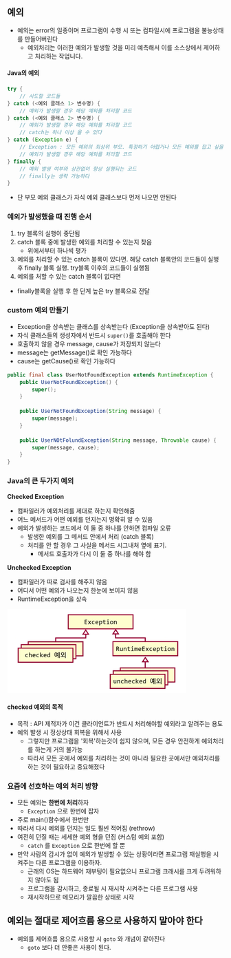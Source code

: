 ## 예외

- 예외는 error의 일종이며 프로그램이 수행 시 또는 컴파일시에 프로그램을 불능상태를 만들어버린다
  - 예외처리는 이러한 예외가 발생할 것을 미리 예측해서 이를 소스상에서 제어하고 처리하는 작업니다.



#### Java의 예외 

```Java
try {
    // 시도할 코드들
} catch (<예외 클래스 1> 변수명) {
    // 예외가 발생할 경우 해당 예외를 처리할 코드
} catch (<예외 클래스 2> 변수명) {
    // 예외가 발생할 경우 해당 예외를 처리할 코드
    // catch는 하나 이상 올 수 있다
} catch (Exception e) { 
    // Exception : 모든 예외의 최상위 부모. 특정하기 어렵거나 모든 예외를 잡고 싶을 때 사용
    // 예외가 발생할 경우 해당 예외를 처리할 코드
} finally {
    // 예외 발생 여부와 상관없이 항상 실행되는 코드
    // finally는 생략 가능하다
}
```

- 단 부모 예외 클래스가 자식 예외 클래스보다 먼저 나오면 안된다



### 예외가 발생했을 때 진행 순서

1. try 블록의 실행이 중단됨
2. catch 블록 중에 발생한 예외를 처리할 수 있는지 찾음
   - 위에서부터 하나씩 평가
3. 예외를 처리할 수 있는 catch 블록이 있다면. 해당 catch 블록안의 코드들이 실행 후 finally 블록 실행. try블록 이후의 코드들이 실행됨
4.  예외를 처할 수 있는 catch 블록이 없다면
   - finally블록을 실행 후 한 단계 높은 try 블록으로 전달



### custom 예외 만들기

- Exception을 상속받는 클래스를 상속받는다 (Exception을 상속받아도 된다)
- 자식 클래스들의 생성자에서 반드시 `super()`를 호출해야 한다
- 호출하지 않을 경우 message, cause가 저장되지 않는다
- message는 getMessage()로 확인 가능하다
- cause는 getCause()로 확인 가능하다

```java
public final class UserNotFoundException extends RuntimeException {
    public UserNotFoundException() {
        super();
    }
    
    public UserNotFoundException(String message) {
        super(message);
    }
    
    public UserNOtFolundException(String message, Throwable cause) {
        super(message, cause);
    }
}
```



### Java의 큰 두가지 예외

**Checked Exception**

- 컴파일러가 예외처리를 제대로 하는지 확인해줌
- 어느 메서드가 어떤 예외를 던지는지 명확히 알 수 있음
- 예외가 발생하는 코드에서 이 둘 중 하나를 안하면 컴파일 오류
  - 발생한 예외를 그 메서드 안에서 처리 (catch 블록)
  - 처리를 안 할 경우 그 사실을 메서드 시그내처 옆에 표기.
    - 메서드 호출자가 다시 이 둘 중 하나를 해야 함

**Unchecked Exception**

- 컴파일러가 따로 검사를 해주지 않음
- 어디서 어떤 예외가 나오는지 한눈에 보이지 않음
- RuntimeException을 상속



![예외](./images/10_1.png)



#### checked 예외의 목적

- 목적 : API 제적자가 이건 클라이언트가 반드시 처리해야할 예외라고 알려주는 용도
- 예외 발생 시 정상상태 회복을 위해서 사용
  - 그렇지만 프로그램을 '회복'하는것이 쉽지 않으며, 모든 경우 안전하게 예외처리를 하는게 거의 불가능
  - 따라서 모든 곳에서 예외를 처리하는 것이 아니라 필요한 곳에서만 예외처리를 하는 것이 필요하고 중요해졌다



### 요즘에 선호하는 예외 처리 방향

- 모든 예외는 **한번에 처리**하자
  - `Exception` 으로 한번에 잡자
- 주로 main()함수에서 한번만
- 따라서 다시 예외를 던지는 일도 훨씬 적어짐 (rethrow)
- 여전히 던질 때는 세세한 예외 형을 던짐 (커스텀 예외 포함)
  - `catch` 를 `Exception` 으로 한번에 할 뿐
- 만약 사람의 감시가 없이 예외가 발생할 수 있는 상황이라면 프로그램 재실행을 시켜주는 다른 프로그램을 이용하자.
  - 근래의 OS는 하드웨어 재부팅이 필요없으니 프로그램 크래시를 크게 두려워하지 않아도 됨
  - 프로그램을 감시하고, 종료될 시 재시작 시켜주는 다른 프로그램 사용
  - 재시작하므로 메모리가 깔끔한 상태로 시작



## 예외는 절대로 제어흐름 용으로 사용하지 말아야 한다

- 예외를 제어흐름 용으로 사용할 시 `goto` 와 개념이 같아진다
  - `goto` 보다 더 안좋은 사용이 된다.

